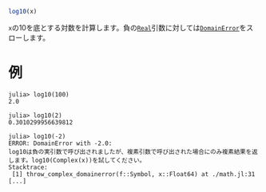 ```julia
log10(x)
```

`x`の10を底とする対数を計算します。負の[`Real`](@ref)引数に対しては[`DomainError`](@ref)をスローします。

# 例

```jldoctest; filter = r"Stacktrace:(\n \[[0-9]+\].*)*"
julia> log10(100)
2.0

julia> log10(2)
0.3010299956639812

julia> log10(-2)
ERROR: DomainError with -2.0:
log10は負の実引数で呼び出されましたが、複素引数で呼び出された場合にのみ複素結果を返します。log10(Complex(x))を試してください。
Stacktrace:
 [1] throw_complex_domainerror(f::Symbol, x::Float64) at ./math.jl:31
[...]
```
